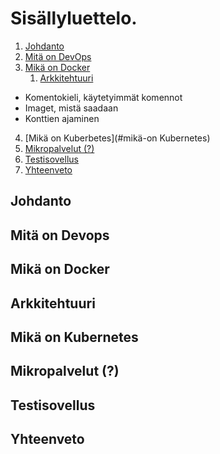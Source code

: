 # Sisällyluettelo.

1. [Johdanto](#Johdanto)
2. [Mitä on DevOps](#mitä-on-devops)
3. [Mikä on Docker](#mikä-on-docker) 
    1. [Arkkitehtuuri](#arkkitehtuuri1)
- Komentokieli, käytetyimmät komennot
- Imaget, mistä saadaan
- Konttien ajaminen


4. [Mikä on Kuberbetes](#mikä-on Kubernetes)
5. [Mikropalvelut (?)](#mikropalvelut-(?))
6. [Testisovellus](#Testisovellus)
7. [Yhteenveto](#Yhteenveto)

## Johdanto
## Mitä on Devops
## Mikä on Docker
## Arkkitehtuuri <a name="arkkitehtuuri1"></a>
## Mikä on Kubernetes
## Mikropalvelut (?)
## Testisovellus
## Yhteenveto



